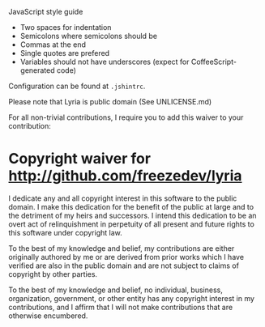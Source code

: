 JavaScript style guide
* Two spaces for indentation
* Semicolons where semicolons should be
* Commas at the end
* Single quotes are prefered
* Variables should not have underscores (expect for CoffeeScript-generated code)

Configuration can be found at `.jshintrc`.  

Please note that Lyria is public domain (See UNLICENSE.md)

For all non-trivial contributions, I require you to add this waiver to your
contribution:

# Copyright waiver for <http://github.com/freezedev/lyria>

I dedicate any and all copyright interest in this software to the
public domain. I make this dedication for the benefit of the public at
large and to the detriment of my heirs and successors. I intend this
dedication to be an overt act of relinquishment in perpetuity of all
present and future rights to this software under copyright law.

To the best of my knowledge and belief, my contributions are either
originally authored by me or are derived from prior works which I have
verified are also in the public domain and are not subject to claims
of copyright by other parties.

To the best of my knowledge and belief, no individual, business,
organization, government, or other entity has any copyright interest
in my contributions, and I affirm that I will not make contributions
that are otherwise encumbered.
